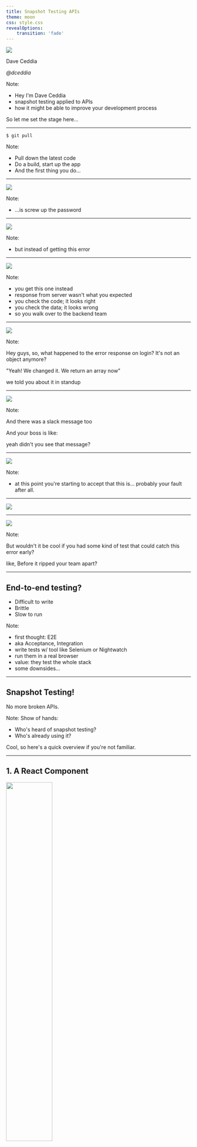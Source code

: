 ```yaml
---
title: Snapshot Testing APIs
theme: moon
css: style.css
revealOptions:
    transition: 'fade'
---
```


<img src="snapshot-testing-apis.jpg" class="plain"/>

Dave Ceddia

*@dceddia*

Note:

* Hey I'm Dave Ceddia
* snapshot testing applied to APIs
* how it might be able to improve your development process

So let me set the stage here...

---

`$ git pull`

Note:

* Pull down the latest code
* Do a build, start up the app
* And the first thing you do...

---

<img src="signin-form.png" class="plain"/>

Note:

* ...is screw up the password

---

<img src="signin-form-error.png" class="plain"/>

Note:

* but instead of getting this error

---

<img src="exception.png" />

Note:

* you get this one instead
* response from server wasn't what you expected
* you check the code; it looks right
* you check the data; it looks wrong
* so you walk over to the backend team

---

<img src="keep-calm.png" class="plain keep-calm"/>

Note:

Hey guys, so, what happened to the error response on login? It's not an object anymore?

"Yeah! We changed it. We return an array now"

we told you about it in standup

---

<img src="unamused.png" class="plain"/>


Note:

And there was a slack message too

And your boss is like:

yeah didn't you see that message?

---

<img src="lumbergh.jpg" class="lumbergh"/>

Note:

* at this point you're starting to accept that this is... probably your fault after all.

---

<img src="keep-calm-ui.png" class="plain keep-calm"/>

---

<img src="thinking-face.png" class="plain"/>

Note:

But wouldn't it be cool if you had some kind of test that could catch this error early?

like, Before it ripped your team apart?

---

## End-to-end testing?

<ul>
  <li class="fragment">Difficult to write</li>
  <li class="fragment">Brittle</li>
  <li class="fragment">Slow to run</li>
</ul>

Note:

* first thought: E2E
* aka Acceptance, Integration
* write tests w/ tool like Selenium or Nightwatch
* run them in a real browser
* value: they test the whole stack
* some downsides...

---

## Snapshot Testing!

No more broken APIs.

Note:
Show of hands:
- Who's heard of snapshot testing?
- Who's already using it?

Cool, so here's a quick overview if you're not familiar.

---

## 1. A React Component

<img src="list-component.png" class="plain" width="50%"/>

Note:

The idea is that if you have a React component like this...

---

## 2. A Test

<img src="list-test.png" class="plain" width="50%" />

Note:

You can write a really simple test that renders the component in memory and checks it against a snapshot.

---

## 3. Writes a Snapshot

<img src="list-snapshot.png" class="plain" width="50%" />

Note:

The first time you run it, there's no saved snapshot, so the test will pass. So you want to make sure that the component is correct before you run the test!

---

## 4. Next run: Check the Snapshot

Note:

Then every time after that, when you run the test, it will compare the rendered snapshot with the one on disk, and fail the test if they don't match.

This gives you a quick way to make sure if something works ONCE, it KEEPS WORKING, and alerts you if it breaks.

---

## Aside:

expect(...).toMatchSnapshot()

-----------

1. `npm install enzyme-to-json`

2. Add to package.json:

```json
"jest": {
	"snapshotSerializers": ["enzyme-to-json/serializer"]
}
```

---

but...

## did you know?

Note:

But: fun fact! You can take snapshots of anything!

---

`expect(`

  *`any_type_you_want`*

`).toMatchSnapshot()`

---

<img src="snapshot-all-the-things.png" class="plain all-the-things"/>

Note:

you can basically snapshot anything

including API responses

---

## 3 Steps To Success
<ol>
  <li class="fragment">Make an API call.</li>
  <li class="fragment">Snapshot the result.</li>
  <li class="fragment">Rest easy.</li>
</ol>


---

## This is for real

* Real API calls
* Not mocked
* Requires a running server
* **Clean the data** between tests!

Note:

Here's an example of one of these tests

---

<img src="example-test-2.png" class="plain"/>

<!--
test('good login', async () => {
	const response = await API.login(
		'test-account@example.com',
		'supersecret!'
	);
	expect(response.data).toMatchSnapshot();
});
-->

Note:

* it makes a call to the login API
* then it expects that the response matches the snapshot
* using async/await
* the `await` just pauses on that line until the promise resolves
* the `async` marks the function as asynchronous, so it can contain `await`.

---

<img src="snapshot-login-success.png" class="plain"/>

---

<img src="example-test-1.png" class="plain"/>

<!--
test('failed login (bad password)', async () => {
  let data;
  try {
    data = await API.login('me@example.com', 'wrong_password');
    fail();
  } catch(e) {
    expect(e.response.data).toMatchSnapshot();
  }
});
-->

---

<img src="snapshot-login-error.png" class="plain"/>

---

<img src="snapshot-login-success.png" class="plain"/>

---

## Some Things Change

<img src="bleach.jpg" class="fragment plain bleach"/>

Sanitize them.

<ul>
  <li class="fragment">Randomized IDs</li>
  <li class="fragment">Timestamps</li>
</ul>

Note:
some things change! don't let them break your tests.

Sanitize things like randomized IDs, Timestamps,
anything that might change between responses.

---

<img src="example-test-3.png" class="plain"/>

<!--
test('createOrder', async () => {
	let order = await API.createOrder('Camera', 19.84);
	order = sanitize(order, ['id', 'created_at']);
	expect(order).toMatchSnapshot();
});
-->


Note:
here's an example of testing something that changes

we make an API call to buy a camera for an ominous price

then pass the result through the *sanitize* function,
giving it an array of keys to sanitize

---

<img src="snapshot-create-order.png" class="plain" width="50%" />

---

<img src="sanitize.png" class="plain"/>

<!--
import * as _ from 'lodash';
import * as API from 'api';

function sanitize(data, keys) {
  return keys.reduce((result, key) => {
    const val = _.get(result, key);
    if(!val || _.isArray(val) || _.isObject(val)) {
      return result;
    } else {
      return _.set(_.cloneDeep(result), key, '[SANITIZED]');
    }
  }, data);
}
-->

---

## Dave Ceddia

@dceddia

[daveceddia.com](https://daveceddia.com)

<div style="line-height:0;">
	<img src="pure-react-3d-cover.svg" class="plain book"/>
	<br/>
	<a href="purereact.com" class="pure-react-link">purereact.com</a>
</div>

<!-- <img src="https://daveceddia.com/images/pure-react-3d-cover.svg" alt="book cover" height="200" style="border: none;"/> -->

Note: dceddia on the interwebz. Blog about React

